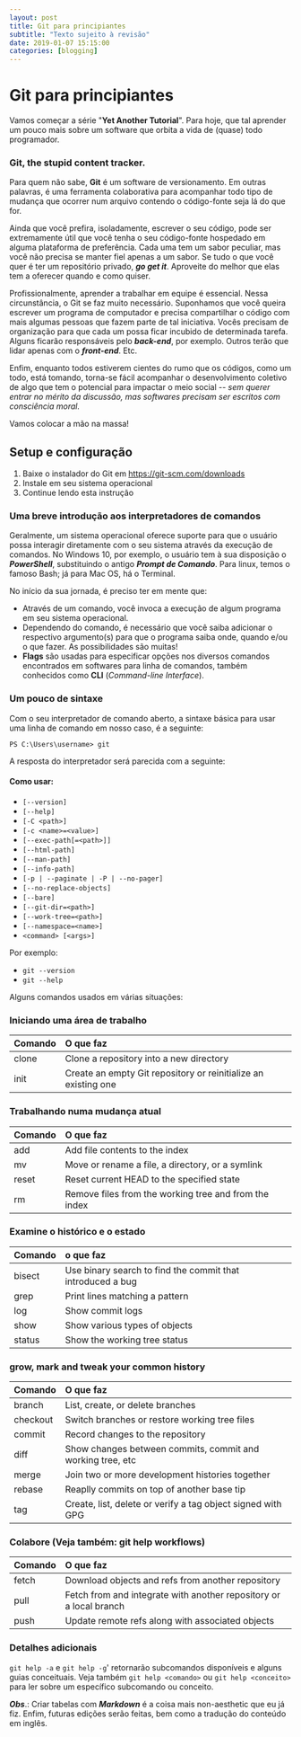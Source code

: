 ```yaml
---
layout: post
title: Git para principiantes
subtitle: "Texto sujeito à revisão"
date: 2019-01-07 15:15:00
categories: [blogging]
---
```


# Git para principiantes

Vamos começar a série "**Yet Another Tutorial**". Para hoje, que tal aprender um pouco mais sobre um software que orbita a vida de (quase) todo programador.

### **Git, the stupid content tracker.**

Para quem não sabe, **Git** é um software de versionamento. Em outras palavras, é uma ferramenta colaborativa para acompanhar todo tipo de mudança que ocorrer num arquivo contendo o código-fonte seja lá do que for.

Ainda que você prefira, isoladamente, escrever o seu código, pode ser extremamente útil que você tenha o seu código-fonte hospedado em alguma plataforma de preferência. Cada uma tem um sabor peculiar, mas você não precisa se manter fiel apenas a um sabor. Se tudo o que você quer é ter um repositório privado, ***go get it***. Aproveite do melhor que elas tem a oferecer quando e como quiser.

Profissionalmente, aprender a trabalhar em equipe é essencial. Nessa circunstância, o Git se faz muito necessário. Suponhamos que você queira escrever um programa de computador e precisa compartilhar o código com mais algumas pessoas que fazem parte de tal iniciativa. Vocês precisam de organização para que cada um possa ficar incubido de determinada tarefa. Alguns ficarão responsáveis pelo ***back-end***, por exemplo. Outros terão que lidar apenas com o ***front-end***. Etc.

Enfim, enquanto todos estiverem cientes do rumo que os códigos, como um todo, está tomando, torna-se fácil acompanhar o desenvolvimento coletivo de algo que tem o potencial para impactar o meio social -- *sem querer entrar no mérito da discussão, mas softwares precisam ser escritos com consciência moral.*

Vamos colocar a mão na massa!

## Setup e configuração

1. Baixe o instalador do Git em https://git-scm.com/downloads
2. Instale em seu sistema operacional
3. Continue lendo esta instrução



### Uma breve introdução aos interpretadores de comandos

Geralmente, um sistema operacional oferece suporte para que o usuário possa interagir diretamente com o seu sistema através da execução de comandos. No Windows 10, por exemplo, o usuário tem à sua disposição o ***PowerShell***, substituindo o antigo ***Prompt de Comando***. Para linux, temos o famoso Bash; já para Mac OS, há o Terminal.

No início da sua jornada, é preciso ter em mente que:

- Através de um comando, você invoca a execução de algum programa em seu sistema operacional.
- Dependendo do comando, é necessário que você saiba adicionar o respectivo argumento(s) para que o programa saiba onde, quando e/ou o que fazer. As possibilidades são muitas!
- **Flags** são usadas para especificar opções nos diversos comandos encontrados em softwares para linha de comandos, também conhecidos como **CLI** (*Command-line Interface*).



### Um pouco de sintaxe

Com o seu interpretador de comando aberto, a sintaxe básica para usar uma linha de comando em nosso caso, é a seguinte:

` PS C:\Users\username> git `

A resposta do interpretador será parecida com a seguinte:

#### Como usar:

- `[--version]`
- `[--help]`
- `[-C <path>]`
- `[-c <name>=<value>]`
- `[--exec-path[=<path>]]`
- `[--html-path]`
- `[--man-path]`
- `[--info-path]`
- `[-p | --paginate | -P | --no-pager]`
- `[--no-replace-objects]`
- `[--bare]`
- `[--git-dir=<path>]`
- `[--work-tree=<path>]`
- `[--namespace=<name>]`
- `<command> [<args>]`

Por exemplo:

- ` git --version `
- ` git --help `

Alguns comandos usados em várias situações:

### Iniciando uma área de trabalho 



| Comando | O que faz |
| :--- | :--- |
| clone | Clone a repository into a new directory |
| init  | Create an empty Git repository or reinitialize an existing one |



### Trabalhando numa mudança atual



| Comando | O que faz |
|:---|:---|
| add | Add file contents to the index |
| mv  | Move or rename a file, a directory, or a symlink |
| reset | Reset current HEAD to the specified state |
| rm | Remove files from the working tree and from the index |



### Examine o histórico e o estado 



| Comando        | o que faz |
|:---|:---|
| bisect | Use binary search to find the commit that introduced a bug |
| grep | Print lines matching a pattern |
| log | Show commit logs |
| show | Show various types of objects |
| status | Show the working tree status |



### grow, mark and tweak your common history



| Comando        | O que faz |
|:---            |:--- |
| branch         | List, create, or delete branches |
| checkout       | Switch branches or restore working tree files |
| commit         | Record changes to the repository |
| diff           | Show changes between commits, commit and working tree, etc |
| merge          | Join two or more development histories together |
| rebase         | Reaplly commits on top of another base tip |
| tag            | Create, list, delete or verify a tag object signed with GPG |



### Colabore (Veja também: git help workflows)



| Comando        | O que faz |
|:---|:---|
| fetch          | Download objects and refs from another repository |
| pull           | Fetch from and integrate with another repository or a local branch |
| push           | Update remote refs along with associated objects |



### Detalhes adicionais



`git help -a` e `git help -g`' retornarão subcomandos disponíveis e alguns guias conceituais. Veja também `git help <comando>` ou `git help <conceito>` para ler sobre um específico subcomando ou conceito.



***Obs***.: Criar tabelas com ***Markdown*** é a coisa mais non-aesthetic que eu já fiz. Enfim, futuras edições serão feitas, bem como a tradução do conteúdo em inglês.


